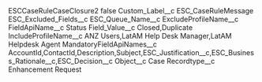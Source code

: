 <?xml version="1.0" encoding="UTF-8"?>
<CustomMetadata xmlns="http://soap.sforce.com/2006/04/metadata" xmlns:xsi="http://www.w3.org/2001/XMLSchema-instance" xmlns:xsd="http://www.w3.org/2001/XMLSchema">
    <label>ESCCaseRuleCaseClosure2</label>
    <protected>false</protected>
    <values>
        <field>Custom_Label__c</field>
        <value xsi:type="xsd:string">ESC_CaseRuleMessage</value>
    </values>
    <values>
        <field>ESC_Excluded_Fields__c</field>
        <value xsi:nil="true"/>
    </values>
    <values>
        <field>ESC_Queue_Name__c</field>
        <value xsi:nil="true"/>
    </values>
    <values>
        <field>ExcludeProfileName__c</field>
        <value xsi:nil="true"/>
    </values>
    <values>
        <field>FieldApiName__c</field>
        <value xsi:type="xsd:string">Status</value>
    </values>
    <values>
        <field>Field_Value__c</field>
        <value xsi:type="xsd:string">Closed,Duplicate</value>
    </values>
    <values>
        <field>IncludeProfileName__c</field>
        <value xsi:type="xsd:string">ANZ Users,LatAM Help Desk Manager,LatAM Helpdesk Agent</value>
    </values>
    <values>
        <field>MandatoryFieldApiNames__c</field>
        <value xsi:type="xsd:string">AccountId,ContactId,Description,Subject,ESC_Justification__c,ESC_Business_Rationale__c,ESC_Decision__c</value>
    </values>
    <values>
        <field>Object__c</field>
        <value xsi:type="xsd:string">Case</value>
    </values>
    <values>
        <field>Recordtype__c</field>
        <value xsi:type="xsd:string">Enhancement Request</value>
    </values>
</CustomMetadata>
